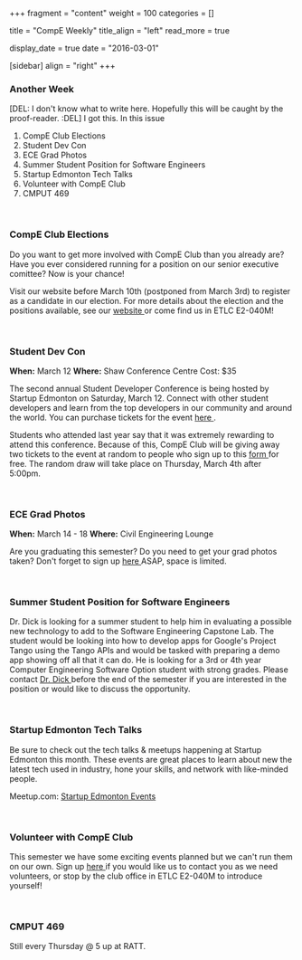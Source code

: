 
+++
fragment = "content"
weight = 100
categories = []

title = "CompE Weekly"
title_align = "left"
read_more = true

display_date = true
date = "2016-03-01" 

[sidebar]
  align = "right"
+++
    
### Another Week


[DEL: I don't know what to write here. Hopefully this will be caught by the proof-reader. :DEL] I got this.
In this issue
1. CompE Club Elections
2. Student Dev Con
3. ECE Grad Photos
4. Summer Student Position for Software Engineers
5. Startup Edmonton Tech Talks
6. Volunteer with CompE Club
7. CMPUT 469

</br>

### CompE Club Elections


Do you want to get more involved with CompE Club than you already are? Have you ever considered running for a position on our senior executive comittee? Now is your chance!

Visit our website before March 10th (postponed from March 3rd) to register as a candidate in our election. For more details about the election and the positions available, see our [website ](http://compeclub.com/) or come find us in ETLC E2-040M!

</br>

### Student Dev Con


**When:** March 12
**Where:** Shaw Conference Centre
Cost: $35

The second annual Student Developer Conference is being hosted by Startup Edmonton on Saturday, March 12. Connect with other student developers and learn from the top developers in our community and around the world. You can purchase tickets for the event [here ](http://www.startupedmonton.com/student-developer-conference/) .

Students who attended last year say that it was extremely rewarding to attend this conference. Because of this, CompE Club will be giving away two tickets to the event at random to people who sign up to this [form ](http://goo.gl/forms/zVLkSyxWmP)  for free. The random draw will take place on Thursday, March 4th after 5:00pm.

</br>

### ECE Grad Photos


**When:** March 14 - 18
**Where:** Civil Engineering Lounge

Are you graduating this semester? Do you need to get your grad photos taken?
Don't forget to sign up [here ](http://www.imagesofdistinction.net/scheduler/index.php?cap=29)  ASAP, space is limited.

</br>

### Summer Student Position for Software Engineers


Dr. Dick is looking for a summer student to help him in evaluating a possible new technology to add to the Software Engineering Capstone Lab. The student would be looking into how to develop apps for Google's Project Tango using the Tango APIs and would be tasked with preparing a demo app showing off all that it can do.
He is looking for a 3rd or 4th year Computer Engineering Software Option student with strong grades. Please contact [Dr. Dick ](mailto:sdick@ualberta.ca?subject=Project%20Tango%20Summer%20Student) before the end of the semester if you are interested in the position or would like to discuss the opportunity.

</br>

### Startup Edmonton Tech Talks


Be sure to check out the tech talks & meetups happening at Startup Edmonton this month. These events are great places to learn about new the latest tech used in industry, hone your skills, and network with like-minded people.

Meetup.com: [Startup Edmonton Events ](http://www.meetup.com/startupedmonton/events/)

</br>

### Volunteer with CompE Club


This semester we have some exciting events planned but we can't run them on our own. Sign up [here ](http://goo.gl/forms/5NuwD5Pffb) if you would like us to contact you as we need volunteers, or stop by the club office in ETLC E2-040M to introduce yourself!

</br>

### CMPUT 469


Still every Thursday @ 5 up at RATT.

</br>
